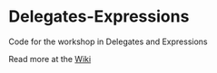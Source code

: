 # Delegates-Expressions
Code for the workshop in Delegates and Expressions

Read more at the [Wiki](https://github.com/Solar-AS/Delegates-Expressions/wiki)
